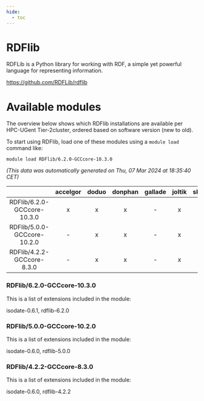 ```yaml
---
hide:
  - toc
---
```


RDFlib
======


RDFLib is a Python library for working with RDF, a simple yet powerful language for representing information.

https://github.com/RDFLib/rdflib
# Available modules


The overview below shows which RDFlib installations are available per HPC-UGent Tier-2cluster, ordered based on software version (new to old).

To start using RDFlib, load one of these modules using a `module load` command like:

```shell
module load RDFlib/6.2.0-GCCcore-10.3.0
```

*(This data was automatically generated on Thu, 07 Mar 2024 at 18:35:40 CET)*  

| |accelgor|doduo|donphan|gallade|joltik|skitty|
| :---: | :---: | :---: | :---: | :---: | :---: | :---: |
|RDFlib/6.2.0-GCCcore-10.3.0|x|x|x|-|x|x|
|RDFlib/5.0.0-GCCcore-10.2.0|-|x|x|-|x|x|
|RDFlib/4.2.2-GCCcore-8.3.0|-|x|x|-|x|x|


### RDFlib/6.2.0-GCCcore-10.3.0

This is a list of extensions included in the module:

isodate-0.6.1, rdflib-6.2.0

### RDFlib/5.0.0-GCCcore-10.2.0

This is a list of extensions included in the module:

isodate-0.6.0, rdflib-5.0.0

### RDFlib/4.2.2-GCCcore-8.3.0

This is a list of extensions included in the module:

isodate-0.6.0, rdflib-4.2.2